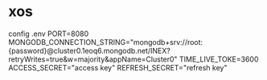 # xos

config .env
PORT=8080
MONGODB_CONNECTION_STRING="mongodb+srv://root:{password}@cluster0.1eoq6.mongodb.net/INEX?retryWrites=true&w=majority&appName=Cluster0"
TIME_LIVE_TOKE=3600
ACCESS_SECRET="access key"
REFRESH_SECRET="refresh key"
